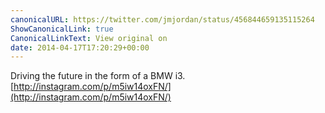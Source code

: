 ```yaml
---
canonicalURL: https://twitter.com/jmjordan/status/456844659135115264
ShowCanonicalLink: true
CanonicalLinkText: View original on
date: 2014-04-17T17:20:29+00:00
---
```

Driving the future in the form of a BMW i3. [http://instagram.com/p/m5iw14oxFN/](http://instagram.com/p/m5iw14oxFN/)